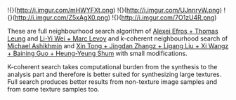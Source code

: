 !{}(http://i.imgur.com/mHWYFXt.png)
!{}(http://i.imgur.com/UJnnryW.png)
!{}(http://i.imgur.com/Z5xAgX0.png)
!{}(http://i.imgur.com/7O1zU4R.png)

These are full neighbourhood search algorithm of [Alexei Efros + Thomas Leung](https://www.eecs.berkeley.edu/Research/Projects/CS/vision/papers/efros-iccv99.pdf) and [Li-Yi Wei + Marc Levoy](https://graphics.stanford.edu/papers/texture-synthesis-sig00/texture.pdf) and k-coherent neighbourhood search of [Michael Ashikhmin](http://www.cs.princeton.edu/courses/archive/fall10/cos526/papers/ashikhmin01a.pdf) and [Xin Tong + Jingdan Zhangz + Ligang Liu + Xi Wangz + Baining Guo + Heung-Yeung Shum](http://research.microsoft.com/pubs/65191/btfsynthesis.pdf) with small modifications.

K-coherent search takes computational burden from the synthesis to the analysis part and therefore is better suited for synthesizing large textures. Full search produces better results from non-texture image samples and from some texture samples too.